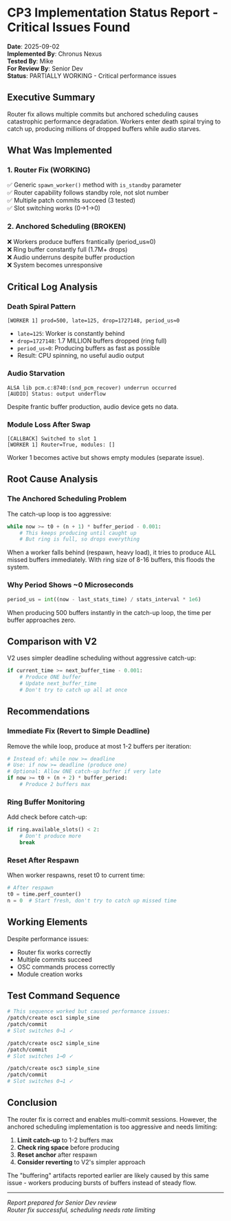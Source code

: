 # CP3 Implementation Status Report - Critical Issues Found

**Date**: 2025-09-02  
**Implemented By**: Chronus Nexus  
**Tested By**: Mike  
**For Review By**: Senior Dev  
**Status**: PARTIALLY WORKING - Critical performance issues

## Executive Summary

Router fix allows multiple commits but anchored scheduling causes catastrophic performance degradation. Workers enter death spiral trying to catch up, producing millions of dropped buffers while audio starves.

## What Was Implemented

### 1. Router Fix (WORKING)
✅ Generic `spawn_worker()` method with `is_standby` parameter  
✅ Router capability follows standby role, not slot number  
✅ Multiple patch commits succeed (3 tested)  
✅ Slot switching works (0→1→0)  

### 2. Anchored Scheduling (BROKEN)
❌ Workers produce buffers frantically (period_us≈0)  
❌ Ring buffer constantly full (1.7M+ drops)  
❌ Audio underruns despite buffer production  
❌ System becomes unresponsive  

## Critical Log Analysis

### Death Spiral Pattern
```
[WORKER 1] prod=500, late=125, drop=1727148, period_us≈0
```
- `late=125`: Worker is constantly behind
- `drop=1727148`: 1.7 MILLION buffers dropped (ring full)
- `period_us≈0`: Producing buffers as fast as possible
- Result: CPU spinning, no useful audio output

### Audio Starvation
```
ALSA lib pcm.c:8740:(snd_pcm_recover) underrun occurred
[AUDIO] Status: output underflow
```
Despite frantic buffer production, audio device gets no data.

### Module Loss After Swap
```
[CALLBACK] Switched to slot 1
[WORKER 1] Router=True, modules: []
```
Worker 1 becomes active but shows empty modules (separate issue).

## Root Cause Analysis

### The Anchored Scheduling Problem

The catch-up loop is too aggressive:
```python
while now >= t0 + (n + 1) * buffer_period - 0.001:
    # This keeps producing until caught up
    # But ring is full, so drops everything
```

When a worker falls behind (respawn, heavy load), it tries to produce ALL missed buffers immediately. With ring size of 8-16 buffers, this floods the system.

### Why Period Shows ~0 Microseconds
```python
period_us = int((now - last_stats_time) / stats_interval * 1e6)
```
When producing 500 buffers instantly in the catch-up loop, the time per buffer approaches zero.

## Comparison with V2

V2 uses simpler deadline scheduling without aggressive catch-up:
```python
if current_time >= next_buffer_time - 0.001:
    # Produce ONE buffer
    # Update next_buffer_time
    # Don't try to catch up all at once
```

## Recommendations

### Immediate Fix (Revert to Simple Deadline)
Remove the while loop, produce at most 1-2 buffers per iteration:
```python
# Instead of: while now >= deadline
# Use: if now >= deadline (produce one)
# Optional: Allow ONE catch-up buffer if very late
if now >= t0 + (n + 2) * buffer_period:
    # Produce 2 buffers max
```

### Ring Buffer Monitoring
Add check before catch-up:
```python
if ring.available_slots() < 2:
    # Don't produce more
    break
```

### Reset After Respawn
When worker respawns, reset t0 to current time:
```python
# After respawn
t0 = time.perf_counter()
n = 0  # Start fresh, don't try to catch up missed time
```

## Working Elements

Despite performance issues:
- Router fix works correctly
- Multiple commits succeed
- OSC commands process correctly
- Module creation works

## Test Command Sequence
```bash
# This sequence worked but caused performance issues:
/patch/create osc1 simple_sine
/patch/commit
# Slot switches 0→1 ✓

/patch/create osc2 simple_sine  
/patch/commit
# Slot switches 1→0 ✓

/patch/create osc3 simple_sine
/patch/commit
# Slot switches 0→1 ✓
```

## Conclusion

The router fix is correct and enables multi-commit sessions. However, the anchored scheduling implementation is too aggressive and needs limiting:

1. **Limit catch-up** to 1-2 buffers max
2. **Check ring space** before producing
3. **Reset anchor** after respawn
4. **Consider reverting** to V2's simpler approach

The "buffering" artifacts reported earlier are likely caused by this same issue - workers producing bursts of buffers instead of steady flow.

---
*Report prepared for Senior Dev review*  
*Router fix successful, scheduling needs rate limiting*